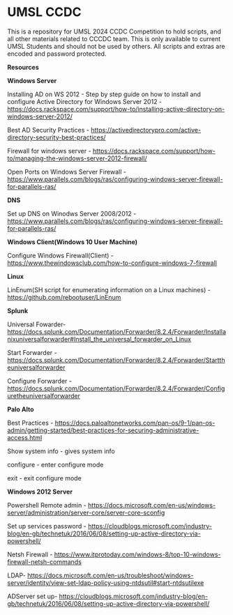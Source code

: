 # UMSL CCDC
 This is a repository for UMSL 2024 CCDC Competition to hold scripts,
and all other materials related to CCCDC team. This is only available to 
current UMSL Students and should not be used by others. All scripts and 
extras are encoded and password protected. 

**Resources**

**Windows Server**

Installing AD on WS 2012 - Step by step guide on how to install and configure Active Directory for Windows Server 2012 -https://docs.rackspace.com/support/how-to/installing-active-directory-on-windows-server-2012/

Best AD Security Practices - https://activedirectorypro.com/active-directory-security-best-practices/

Firewall for windows server - https://docs.rackspace.com/support/how-to/managing-the-windows-server-2012-firewall/

Open Ports on Windows Server Firewall - https://www.parallels.com/blogs/ras/configuring-windows-server-firewall-for-parallels-ras/

**DNS**

Set up DNS on Winodws Server 2008/2012 - https://www.parallels.com/blogs/ras/configuring-windows-server-firewall-for-parallels-ras/

**Windows Client(Windows 10 User Machine)**

Configure Windows Firewall(Client) - https://www.thewindowsclub.com/how-to-configure-windows-7-firewall

**Linux**

LinEnum(SH script for enumerating information on a Linux machines) - https://github.com/rebootuser/LinEnum

**Splunk**

Universal Fowarder- https://docs.splunk.com/Documentation/Forwarder/8.2.4/Forwarder/Installanixuniversalforwarder#Install_the_universal_forwarder_on_Linux

Start Forwarder - https://docs.splunk.com/Documentation/Forwarder/8.2.4/Forwarder/Starttheuniversalforwarder

Configure Forwarder - https://docs.splunk.com/Documentation/Forwarder/8.2.4/Forwarder/Configuretheuniversalforwarder

**Palo Alto**

Best Practices - https://docs.paloaltonetworks.com/pan-os/9-1/pan-os-admin/getting-started/best-practices-for-securing-administrative-access.html

Show system info - gives system info

configure - enter configure mode

exit - exit configure mode

**Windows 2012 Server**

Powershell Remote admin - https://docs.microsoft.com/en-us/windows-server/administration/server-core/server-core-sconfig

Set up services password - https://cloudblogs.microsoft.com/industry-blog/en-gb/technetuk/2016/06/08/setting-up-active-directory-via-powershell/

Netsh Firewall - https://www.itprotoday.com/windows-8/top-10-windows-firewall-netsh-commands

LDAP- https://docs.microsoft.com/en-us/troubleshoot/windows-server/identity/view-set-ldap-policy-using-ntdsutil#start-ntdsutilexe

ADServer set up- https://cloudblogs.microsoft.com/industry-blog/en-gb/technetuk/2016/06/08/setting-up-active-directory-via-powershell/




